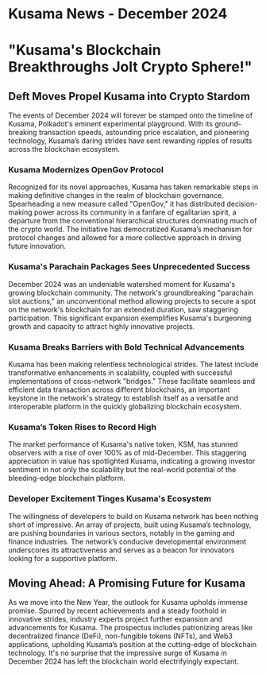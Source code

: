 # Kusama News - December 2024

# "Kusama's Blockchain Breakthroughs Jolt Crypto Sphere!"

## Deft Moves Propel Kusama into Crypto Stardom

The events of December 2024 will forever be stamped onto the timeline of Kusama, Polkadot's eminent experimental playground. With its ground-breaking transaction speeds, astounding price escalation, and pioneering technology, Kusama’s daring strides have sent rewarding ripples of results across the blockchain ecosystem.

### Kusama Modernizes OpenGov Protocol

Recognized for its novel approaches, Kusama has taken remarkable steps in making definitive changes in the realm of blockchain governance. Spearheading a new measure called "OpenGov," it has distributed decision-making power across its community in a fanfare of egalitarian spirit, a departure from the conventional hierarchical structures dominating much of the crypto world. The initiative has democratized Kusama’s mechanism for protocol changes and allowed for a more collective approach in driving future innovation.

### Kusama's Parachain Packages Sees Unprecedented Success

December 2024 was an undeniable watershed moment for Kusama's growing blockchain community. The network's groundbreaking "parachain slot auctions," an unconventional method allowing projects to secure a spot on the network's blockchain for an extended duration, saw staggering participation. This significant expansion exemplifies Kusama's burgeoning growth and capacity to attract highly innovative projects.

### Kusama Breaks Barriers with Bold Technical Advancements

Kusama has been making relentless technological strides. The latest include transformative enhancements in scalability, coupled with successful implementations of cross-network "bridges." These facilitate seamless and efficient data transaction across different blockchains, an important keystone in the network's strategy to establish itself as a versatile and interoperable platform in the quickly globalizing blockchain ecosystem.

### Kusama’s Token Rises to Record High

The market performance of Kusama's native token, KSM, has stunned observers with a rise of over 100% as of mid-December. This staggering appreciation in value has spotlighted Kusama, indicating a growing investor sentiment in not only the scalability but the real-world potential of the bleeding-edge blockchain platform. 

### Developer Excitement Tinges Kusama's Ecosystem

The willingness of developers to build on Kusama network has been nothing short of impressive. An array of projects, built using Kusama’s technology, are pushing boundaries in various sectors, notably in the gaming and finance industries. The network’s conducive developmental environment underscores its attractiveness and serves as a beacon for innovators looking for a supportive platform.

## Moving Ahead: A Promising Future for Kusama

As we move into the New Year, the outlook for Kusama upholds immense promise. Spurred by recent achievements and a steady foothold in innovative strides, industry experts project further expansion and advancements for Kusama. The prospectus includes patronizing areas like decentralized finance (DeFi), non-fungible tokens (NFTs), and Web3 applications, upholding Kusama’s position at the cutting-edge of blockchain technology. It's no surprise that the impressive surge of Kusama in December 2024 has left the blockchain world electrifyingly expectant.